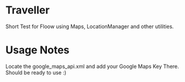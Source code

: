 # Traveller
Short Test for Floow using Maps, LocationManager and other utilities.

# Usage Notes
Locate the google_maps_api.xml and add your Google Maps Key There. Should be ready to use :)
